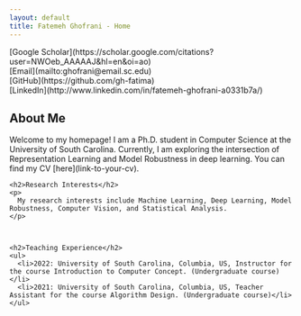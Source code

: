 ```yaml
---
layout: default
title: Fatemeh Ghofrani - Home
---
```


<div class="row">
  <div class="column left">
    <!-- Links -->
    [Google Scholar](https://scholar.google.com/citations?user=NWOeb_AAAAAJ&hl=en&oi=ao) <br>
    [Email](mailto:ghofrani@email.sc.edu) <br>
    [GitHub](https://github.com/gh-fatima) <br>
    [LinkedIn](http://www.linkedin.com/in/fatemeh-ghofrani-a0331b7a/)
  </div>

  <div class="column right">
    <h2>About Me</h2>
    <p>
      Welcome to my homepage! I am a Ph.D. student in Computer Science at the University of South Carolina.
      Currently, I am exploring the intersection of Representation Learning and Model Robustness in deep learning. You can find my CV [here](link-to-your-cv).
    </p>

    <h2>Research Interests</h2>
    <p>
      My research interests include Machine Learning, Deep Learning, Model Robustness, Computer Vision, and Statistical Analysis.
    </p>



    <h2>Teaching Experience</h2>
    <ul>
      <li>2022: University of South Carolina, Columbia, US, Instructor for the course Introduction to Computer Concept. (Undergraduate course)</li>
      <li>2021: University of South Carolina, Columbia, US, Teacher Assistant for the course Algorithm Design. (Undergraduate course)</li>
    </ul>
  </div>
</div>

